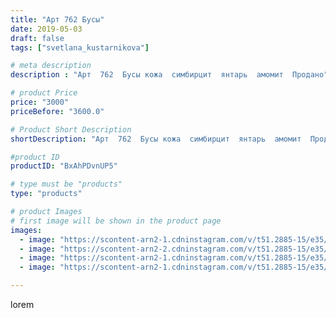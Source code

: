 ```yaml
---
title: "Арт 762 Бусы"
date: 2019-05-03
draft: false
tags: ["svetlana_kustarnikova"]

# meta description
description : "Арт  762  Бусы кожа  симбирцит  янтарь  амомит  Продано"

# product Price
price: "3000"
priceBefore: "3600.0"

# Product Short Description
shortDescription: "Арт  762  Бусы кожа  симбирцит  янтарь  амомит  Продано"

#product ID
productID: "BxAhPDvnUP5"

# type must be "products"
type: "products"

# product Images
# first image will be shown in the product page
images:
  - image: "https://scontent-arn2-1.cdninstagram.com/v/t51.2885-15/e35/59650311_2329656697291023_8410892131920421841_n.jpg?se=8&tp=1&_nc_ht=scontent-arn2-1.cdninstagram.com&_nc_cat=103&_nc_ohc=CS0RBRp1VP4AX9x4Rur&oh=55571decad521ebe803975d70a91754e&oe=6069870F&ig_cache_key=MjAzNTc3MzE5MTA0NzA2NTEwNA%3D%3D.2"
  - image: "https://scontent-arn2-2.cdninstagram.com/v/t51.2885-15/e35/58657632_160902091609356_8556507980021686478_n.jpg?tp=1&_nc_ht=scontent-arn2-2.cdninstagram.com&_nc_cat=100&_nc_ohc=gcqarZxCclQAX8yvaQL&oh=4e06caf21ef8e62cd6eaa168082a3228&oe=606A6BD0&ig_cache_key=MjAzNTc3MzE5MTAzODYyMTc5MQ%3D%3D.2"
  - image: "https://scontent-arn2-1.cdninstagram.com/v/t51.2885-15/e35/59129620_428368877759523_7038779300896772963_n.jpg?tp=1&_nc_ht=scontent-arn2-1.cdninstagram.com&_nc_cat=103&_nc_ohc=9NwHwfzZTd0AX9r1RBu&oh=758032cc8f8d1941c5ee162a7f808e24&oe=606C3250&ig_cache_key=MjAzNTc3MzE5MTA0Njk4NzY0NQ%3D%3D.2"
  - image: "https://scontent-arn2-1.cdninstagram.com/v/t51.2885-15/e35/58409275_276764269758829_8928536556828390098_n.jpg?tp=1&_nc_ht=scontent-arn2-1.cdninstagram.com&_nc_cat=101&_nc_ohc=Px8-qOY33vQAX9o5_ga&oh=89f8fbe1af25068b577ddc52a6755b0c&oe=606D08A2&ig_cache_key=MjAzNTc3MzE5MTA1NTQ0MzQ4MQ%3D%3D.2"

---
```

lorem
